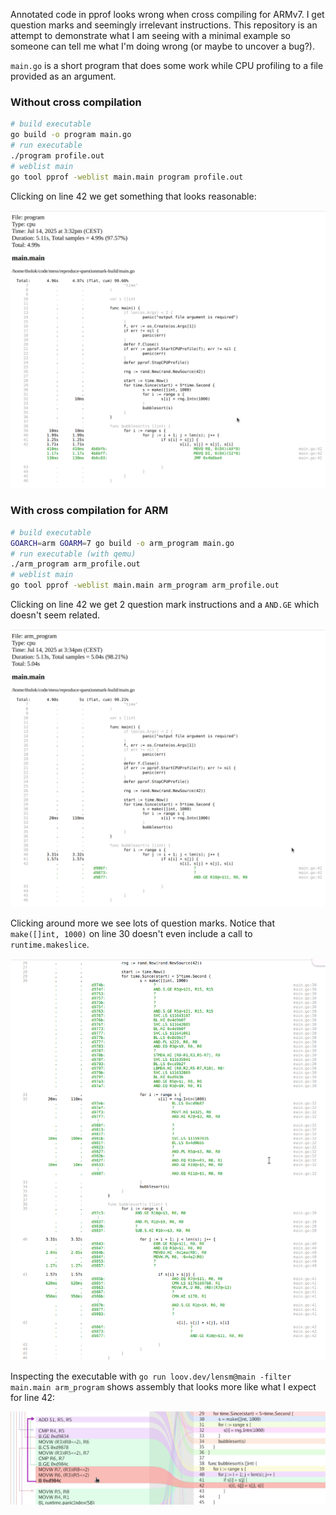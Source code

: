 Annotated code in pprof looks wrong when cross compiling for ARMv7. I get question marks and seemingly irrelevant instructions. This repository is an attempt to demonstrate what I am seeing with a minimal example so someone can tell me what I'm doing wrong (or maybe to uncover a bug?).

`main.go` is a short program that does some work while CPU profiling to a file provided as an argument.

### Without cross compilation

```bash
# build executable
go build -o program main.go
# run executable
./program profile.out
# weblist main
go tool pprof -weblist main.main program profile.out
```

Clicking on line 42 we get something that looks reasonable:

![alt text](images/image1.png)

### With cross compilation for ARM

```bash
# build executable
GOARCH=arm GOARM=7 go build -o arm_program main.go
# run executable (with qemu)
./arm_program arm_profile.out
# weblist main
go tool pprof -weblist main.main arm_program arm_profile.out
```

Clicking on line 42 we get 2 question mark instructions and a `AND.GE` which doesn't seem related.

![alt text](images/image2.png)

Clicking around more we see lots of question marks. Notice that `make([]int, 1000)` on line 30 doesn't even include a call to `runtime.makeslice`.

![alt text](images/image3.png)

Inspecting the executable with `go run loov.dev/lensm@main -filter main.main arm_program` shows assembly that looks more like what I expect for line 42:

![alt text](images/image4.png)